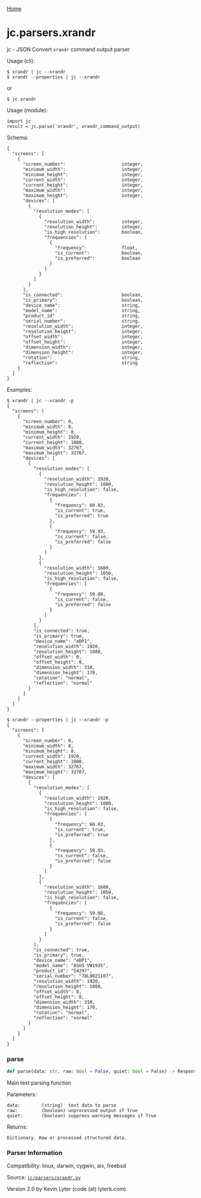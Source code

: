 [Home](https://kellyjonbrazil.github.io/jc/)
<a id="jc.parsers.xrandr"></a>

# jc.parsers.xrandr

jc - JSON Convert `xrandr` command output parser

Usage (cli):

    $ xrandr | jc --xrandr
    $ xrandr --properties | jc --xrandr

or

    $ jc xrandr

Usage (module):

    import jc
    result = jc.parse('xrandr', xrandr_command_output)

Schema:

    {
      "screens": [
        {
          "screen_number":                     integer,
          "minimum_width":                     integer,
          "minimum_height":                    integer,
          "current_width":                     integer,
          "current_height":                    integer,
          "maximum_width":                     integer,
          "maximum_height":                    integer,
          "devices": [
            {
              "resolution_modes": [
                {
                  "resolution_width":          integer,
                  "resolution_height":         integer,
                  "is_high_resolution":        boolean,
                  "frequencies": [
                    {
                      "frequency":             float,
                      "is_current":            boolean,
                      "is_preferred":          boolean
                    }
                  ]
                }
              ]
            }
          ],
          "is_connected":                      boolean,
          "is_primary":                        boolean,
          "device_name":                       string,
          "model_name":                        string,
          "product_id"                         string,
          "serial_number":                     string,
          "resolution_width":                  integer,
          "resolution_height":                 integer,
          "offset_width":                      integer,
          "offset_height":                     integer,
          "dimension_width":                   integer,
          "dimension_height":                  integer,
          "rotation":                          string,
          "reflection":                        string
        }
      ]
    }

Examples:

    $ xrandr | jc --xrandr -p
    {
      "screens": [
        {
          "screen_number": 0,
          "minimum_width": 8,
          "minimum_height": 8,
          "current_width": 1920,
          "current_height": 1080,
          "maximum_width": 32767,
          "maximum_height": 32767,
          "devices": [
            {
              "resolution_modes": [
                {
                  "resolution_width": 1920,
                  "resolution_height": 1080,
                  "is_high_resolution": false,
                  "frequencies": [
                    {
                      "frequency": 60.03,
                      "is_current": true,
                      "is_preferred": true
                    },
                    {
                      "frequency": 59.93,
                      "is_current": false,
                      "is_preferred": false
                    }
                  ]
                },
                {
                  "resolution_width": 1680,
                  "resolution_height": 1050,
                  "is_high_resolution": false,
                  "frequencies": [
                    {
                      "frequency": 59.88,
                      "is_current": false,
                      "is_preferred": false
                    }
                  ]
                }
              ],
              "is_connected": true,
              "is_primary": true,
              "device_name": "eDP1",
              "resolution_width": 1920,
              "resolution_height": 1080,
              "offset_width": 0,
              "offset_height": 0,
              "dimension_width": 310,
              "dimension_height": 170,
              "rotation": "normal",
              "reflection": "normal"
            }
          ]
        }
      ]
    }

    $ xrandr --properties | jc --xrandr -p
    {
      "screens": [
        {
          "screen_number": 0,
          "minimum_width": 8,
          "minimum_height": 8,
          "current_width": 1920,
          "current_height": 1080,
          "maximum_width": 32767,
          "maximum_height": 32767,
          "devices": [
            {
              "resolution_modes": [
                {
                  "resolution_width": 1920,
                  "resolution_height": 1080,
                  "is_high_resolution": false,
                  "frequencies": [
                    {
                      "frequency": 60.03,
                      "is_current": true,
                      "is_preferred": true
                    },
                    {
                      "frequency": 59.93,
                      "is_current": false,
                      "is_preferred": false
                    }
                  ]
                },
                {
                  "resolution_width": 1680,
                  "resolution_height": 1050,
                  "is_high_resolution": false,
                  "frequencies": [
                    {
                      "frequency": 59.88,
                      "is_current": false,
                      "is_preferred": false
                    }
                  ]
                }
              ],
              "is_connected": true,
              "is_primary": true,
              "device_name": "eDP1",
              "model_name": "ASUS VW193S",
              "product_id": "54297",
              "serial_number": "78L8021107",
              "resolution_width": 1920,
              "resolution_height": 1080,
              "offset_width": 0,
              "offset_height": 0,
              "dimension_width": 310,
              "dimension_height": 170,
              "rotation": "normal",
              "reflection": "normal"
            }
          ]
        }
      ]
    }

<a id="jc.parsers.xrandr.parse"></a>

### parse

```python
def parse(data: str, raw: bool = False, quiet: bool = False) -> Response
```

Main text parsing function

Parameters:

    data:        (string)  text data to parse
    raw:         (boolean) unprocessed output if True
    quiet:       (boolean) suppress warning messages if True

Returns:

    Dictionary. Raw or processed structured data.

### Parser Information
Compatibility:  linux, darwin, cygwin, aix, freebsd

Source: [`jc/parsers/xrandr.py`](https://github.com/kellyjonbrazil/jc/blob/master/jc/parsers/xrandr.py)

Version 2.0 by Kevin Lyter (code (at) lyterk.com)
